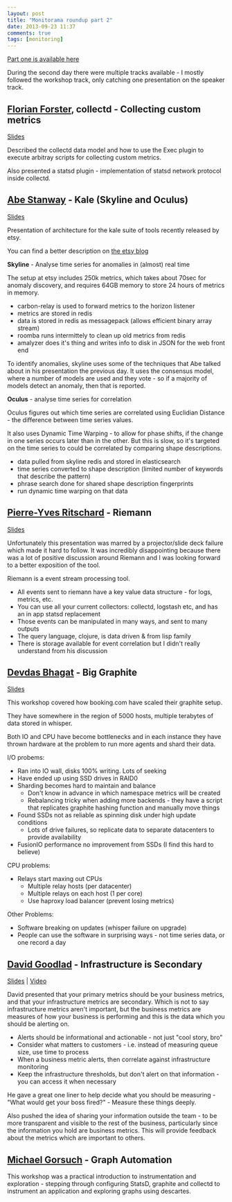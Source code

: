```yaml
---
layout: post
title: "Monitorama roundup part 2"
date: 2013-09-23 11:37
comments: true
tags: [monitoring]
---
```


[Part one is available here](http://johan.org.uk/sysadmin/blog/2013/09/20/monitorama-roundup-part-1/)

During the second day there were multiple tracks available - I mostly followed the workshop track, only catching one presentation on the speaker track.



##  [Florian Forster](https://twitter.com/flocto), collectd - Collecting custom metrics ##

[Slides](https://speakerdeck.com/monitorama/berlin-2013-collectd-workshop-florian-forster)

Described the collectd data model and how to use the Exec plugin to execute arbitray scripts for collecting custom metrics.

Also presented a statsd plugin - implementation of statsd network protocol inside collectd.


## [Abe Stanway](https://www.twitter.com/abestanway) - Kale (Skyline and Oculus) ##

[Slides](https://speakerdeck.com/monitorama/berlin-2013-kale-workshop-abe-stanway)

Presentation of architecture for the kale suite of tools recently released by etsy. 

You can find a better description on [the etsy blog](http://codeascraft.com/2013/06/11/introducing-kale/)


**Skyline** - Analyse time series for anomalies in (almost) real time

The setup at etsy includes 250k metrics, which takes about 70sec for anomaly discovery, and requires 64GB memory to store 24 hours of metrics in memory.

- carbon-relay is used to forward metrics to the horizon listener
- metrics are stored in redis
- data is stored in redis as messagepack (allows efficient binary array stream)
- roomba runs intermittely to clean up old metrics from redis 
- amalyzer does it's thing and writes info to disk in JSON for the web front end

To identify anomalies, skyline uses some of the techniques that Abe talked about in his presentation the previous day. It uses the consensus model, where a number of models are used and they vote - so if a majority of models detect an anomaly, then that is reported.

**Oculus** - analyse time series for correlation

Oculus figures out which time series are correlated using Euclidian Distance - the difference between time series values.

It also uses Dynamic Time Warping - to allow for phase shifts, if the change in one series occurs later than in the other. But this is slow, so it's targeted on the time series to could be correlated by comparing shape descriptions.

- data pulled from skyline redis and stored in elasticsearch
- time series converted to shape description (limited number of keywords that describe the pattern)
- phrase search done for shared shape description fingerprints
- run dynamic time warping on that data



## [Pierre-Yves Ritschard](https://twitter.com/pyr) - Riemann ##

[Slides](https://speakerdeck.com/monitorama/berlin-2013-riemann-workshop-pierre-yves-ritschard)

Unfortunately this presentation was marred by a projector/slide deck failure which made it hard to follow. It was incredibly disappointing because there was a lot of positive discussion around Riemann and I was looking forward to a better exposition of the tool.

Riemann is a event stream processing tool.

- All events sent to riemann have a key value data structure - for logs, metrics, etc.
- You can use all your current collectors: collectd, logstash etc, and has an in app statsd replacement
- Those events can be manipulated in many ways, and sent to many outputs
- The query language, clojure, is data driven & from lisp family
- There is storage available for event correlation but I didn't really understand from his discussion


## [Devdas Bhagat](https://twitter.com/f3ew) - Big Graphite ##

[Slides](https://speakerdeck.com/monitorama/berlin-2013-big-graphite-workshop-devdas-bhagat)

This workshop covered how booking.com have scaled their graphite setup.

They have somewhere in the region of 5000 hosts, multiple terabytes of data stored in whisper.

Both IO and CPU have become bottlenecks and in each instance they have thrown hardware at the problem to run more agents and shard their data.

I/O probems:

- Ran into IO wall, disks 100% writing. Lots of seeking
- Have ended up using SSD drives in RAID0
- Sharding becomes hard to maintain and balance 
  - Don't know in advance in which namespace metrics will be created
  - Rebalancing tricky when adding more backends - they have a script that replicates graphite hashing function and manually move things
- Found SSDs not as reliable as spinning disk under high update conditions
  - Lots of drive failures, so replicate data to separate datacenters to provide availability
- FusionIO performance no improvement from SSDs (I find this hard to believe)

CPU problems:

- Relays start maxing out CPUs
   - Multiple relay hosts (per datacenter)
   - Multiple relays on each host (1 per core)
   - Use haproxy load balancer (prevent losing metrics)

Other Problems:

- Software breaking on updates (whisper failure on upgrade)
- People can use the software in surprising ways - not time series data, or one record a day


## [David Goodlad](https://twitter.com/michaelgorsuch) - Infrastructure is Secondary ##

[Slides](https://speakerdeck.com/monitorama/berlin-2013-session-david-goodlad) | [Video](https://vimeo.com/75664601)

David presented that your primary metrics should be your business metrics, and that your infrastructure metrics are secondary. Which is not to say infrastructure metrics aren't important, but the business metrics are measures of how your business is performing and this is the data which you should be alerting on. 

- Alerts should be informational and actionable - not just "cool story, bro"
- Consider what matters to customers - i.e. instead of measuring queue size, use time to process
- When a business metric alerts, then correlate against infrastructure monitoring
- Keep the infrastructure thresholds, but don't alert on that information - you can access it when necessary

He gave a great one liner to help decide what you should be measuring - "What would get your boss fired?" - Measure these things deeply.

Also pushed the idea of sharing your information outside the team - to be more transparent and visible to the rest of the business, particularly since the information you hold are business metrics. This will provide feedback about the metrics which are important to others.


## [Michael Gorsuch](https://twitter.com/michaelgorsuch) - Graph Automation ##

This workshop was a practical introduction to instrumentation and exploration - stepping through configuring StatsD, graphite and collectd to instrument an application and exploring graphs using descartes.




